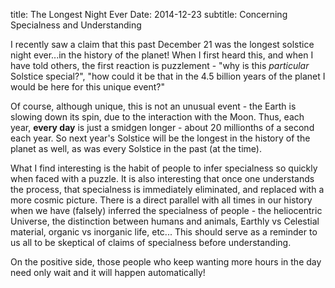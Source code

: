 title: The Longest Night Ever
Date: 2014-12-23
subtitle: Concerning Specialness and Understanding

I recently saw a claim that this past December 21 was the longest solstice night ever...in the history of the planet!  When I first heard this, and when I have told others, the first reaction is puzzlement - "why is this *particular* Solstice special?", "how could it be that in the 4.5 billion years of the planet I would be here for this unique event?"

Of course, although unique, this is not an unusual event - the Earth is slowing down its spin, due to the interaction with the Moon.  Thus, each year, **every day** is just a smidgen longer - about 20 millionths of a second each year.  So next year's Solstice will be the longest in the history of the planet as well, as was every Solstice in the past (at the time).  

What I find interesting is the habit of people to infer specialness so quickly when faced with a puzzle.  It is also interesting that once one understands the process, that specialness is immediately eliminated, and replaced with a more cosmic picture.  There is a direct parallel with all times in our history when we have (falsely) inferred the specialness of people - the heliocentric Universe, the distinction between humans and animals, Earthly vs Celestial material, organic vs inorganic life, etc...  This should serve as a reminder to us all to be skeptical of claims of specialness before understanding.

On the positive side, those people who keep wanting more hours in the day need only wait and it will happen automatically! 
